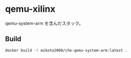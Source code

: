 # qemu-xilinx

qemu-system-arm を含んだスタック。

## Build

```sh
docker build -t mikoto2000/che-qemu-system-arm:latest .
```

